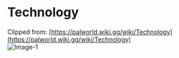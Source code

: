 # Technology
Clipped from: [https://palworld.wiki.gg/wiki/Technology](https://palworld.wiki.gg/wiki/Technology)  
![Image-1](Technology\Technology_1.png)  

